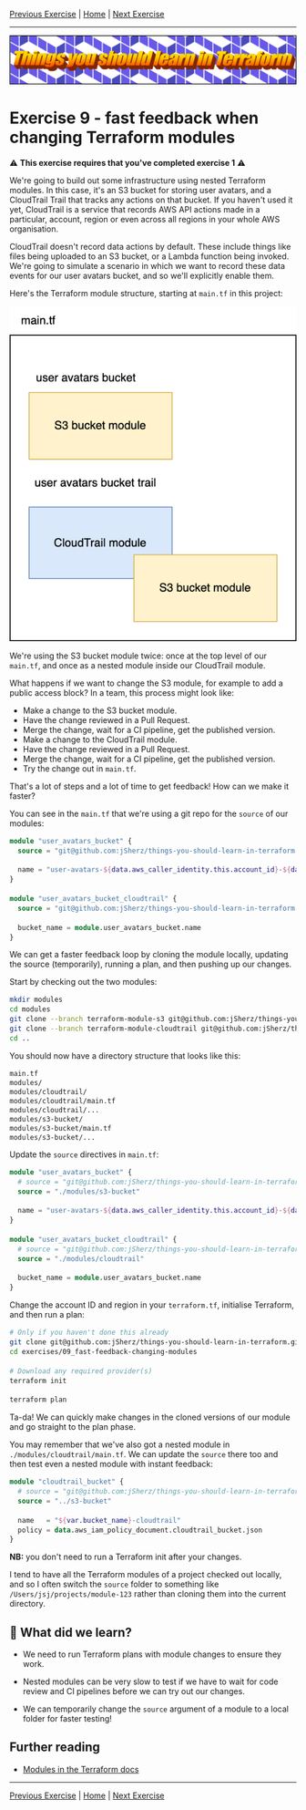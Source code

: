 [Previous Exercise] | [Home] | [Next Exercise]

[Previous Exercise]: ../08_import-existing-resources-no-disruption/README.md
[Home]: ../../README.md
[Next Exercise]: ../10_trigger-dependant-pipelines-remote-state/README.md

---

![Things you should learn in Terraform](../../assets/logo.png)

# Exercise 9 - fast feedback when changing Terraform modules

⚠️ **This exercise requires that you've completed exercise 1** ⚠️

We're going to build out some infrastructure using nested Terraform modules.
In this case, it's an S3 bucket for storing user avatars, and a CloudTrail
Trail that tracks any actions on that bucket. If you haven't used it yet,
CloudTrail is a service that records AWS API actions made in a particular,
account, region or even across all regions in your whole AWS organisation.

CloudTrail doesn't record data actions by default. These include things like
files being uploaded to an S3 bucket, or a Lambda function being invoked. We're
going to simulate a scenario in which we want to record these data events for
our user avatars bucket, and so we'll explicitly enable them.

Here's the Terraform module structure, starting at `main.tf` in this project:

![A box labelled main.tf containing an S3 bucket module box, and a CloudTrail module box. The CloudTrail module box contains an S3 bucket module box.](user-avatars-bucket.png)

We're using the S3 bucket module twice: once at the top level of our `main.tf`,
and once as a nested module inside our CloudTrail module.

What happens if we want to change the S3 module, for example to add a public
access block? In a team, this process might look like:

* Make a change to the S3 bucket module.
* Have the change reviewed in a Pull Request.
* Merge the change, wait for a CI pipeline, get the published version.
* Make a change to the CloudTrail module.
* Have the change reviewed in a Pull Request.
* Merge the change, wait for a CI pipeline, get the published version.
* Try the change out in `main.tf`.

That's a lot of steps and a lot of time to get feedback! How can we make it
faster?

You can see in the `main.tf` that we're using a git repo for the `source` of
our modules:

```terraform
module "user_avatars_bucket" {
  source = "git@github.com:jSherz/things-you-should-learn-in-terraform.git?ref=terraform-module-s3"

  name = "user-avatars-${data.aws_caller_identity.this.account_id}-${data.aws_region.this.name}"
}

module "user_avatars_bucket_cloudtrail" {
  source = "git@github.com:jSherz/things-you-should-learn-in-terraform.git?ref=terraform-module-cloudtrail"

  bucket_name = module.user_avatars_bucket.name
}
```

We can get a faster feedback loop by cloning the module locally, updating the
source (temporarily), running a plan, and then pushing up our changes.

Start by checking out the two modules:

```bash
mkdir modules
cd modules
git clone --branch terraform-module-s3 git@github.com:jSherz/things-you-should-learn-in-terraform.git s3-bucket
git clone --branch terraform-module-cloudtrail git@github.com:jSherz/things-you-should-learn-in-terraform.git cloudtrail
cd ..
```

You should now have a directory structure that looks like this:

```
main.tf
modules/
modules/cloudtrail/
modules/cloudtrail/main.tf
modules/cloudtrail/...
modules/s3-bucket/
modules/s3-bucket/main.tf
modules/s3-bucket/...
```

Update the `source` directives in `main.tf`:

```terraform
module "user_avatars_bucket" {
  # source = "git@github.com:jSherz/things-you-should-learn-in-terraform.git?ref=terraform-module-s3"
  source = "./modules/s3-bucket"

  name = "user-avatars-${data.aws_caller_identity.this.account_id}-${data.aws_region.this.name}"
}

module "user_avatars_bucket_cloudtrail" {
  # source = "git@github.com:jSherz/things-you-should-learn-in-terraform.git?ref=terraform-module-cloudtrail"
  source = "./modules/cloudtrail"

  bucket_name = module.user_avatars_bucket.name
}
```

Change the account ID and region in your `terraform.tf`, initialise Terraform,
and then run a plan:

```bash
# Only if you haven't done this already
git clone git@github.com:jSherz/things-you-should-learn-in-terraform.git
cd exercises/09_fast-feedback-changing-modules

# Download any required provider(s)
terraform init

terraform plan
```

Ta-da! We can quickly make changes in the cloned versions of our module and go
straight to the plan phase.

You may remember that we've also got a nested module in
`./modules/cloudtrail/main.tf`. We can update the `source` there too and then
test even a nested module with instant feedback:

```terraform
module "cloudtrail_bucket" {
  # source = "git@github.com:jSherz/things-you-should-learn-in-terraform.git?ref=terraform-module-s3"
  source = "../s3-bucket"

  name   = "${var.bucket_name}-cloudtrail"
  policy = data.aws_iam_policy_document.cloudtrail_bucket.json
}
```

**NB:** you don't need to run a Terraform init after your changes.

I tend to have all the Terraform modules of a project checked out locally, and
so I often switch the `source` folder to something like
`/Users/jsj/projects/module-123` rather than cloning them into the current
directory.

## 🍎 What did we learn?

* We need to run Terraform plans with module changes to ensure they work.

* Nested modules can be very slow to test if we have to wait for code review
  and CI pipelines before we can try out our changes.

* We can temporarily change the `source` argument of a module to a local folder
  for faster testing!

## Further reading

* [Modules in the Terraform docs](https://developer.hashicorp.com/terraform/language/modules)

---

[Previous Exercise] | [Home] | [Next Exercise]
